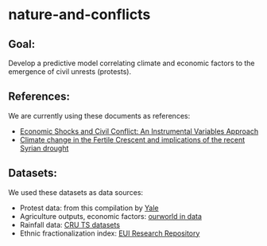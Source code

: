 # nature-and-conflicts

<h2>Goal:</h2> 

Develop a predictive model correlating climate and economic factors to the emergence of civil unrests (protests).

<h2>References:</h2>

We are currently using these documents as references:
 
- [Economic Shocks and Civil Conflict: An Instrumental Variables Approach]([https://www.nber.org/papers/w16461](https://www.jstor.org/stable/10.1086/421174?seq=1)) 
- [Climate change in the Fertile Crescent and implications of the recent Syrian drought](https://www.pnas.org/doi/full/10.1073/pnas.1421533112)

<h2>Datasets:</h2>

We used these datasets as data sources:

- Protest data: from this compilation by [Yale](https://guides.library.yale.edu/c.php?g=956915&p=6961578)
- Agriculture outputs, economic factors: [ourworld in data](https://ourworldindata.org/)
- Rainfall data: [CRU TS datasets](https://crudata.uea.ac.uk/cru/data/hrg/)
- Ethnic fractionalization index: [EUI Research Repository](https://cadmus.eui.eu/handle/1814/68317)
